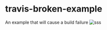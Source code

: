 # travis-broken-example

An example that will cause a build failure
![ sss ](https://travis-ci.org/royaso/travis-broken-example.svg?branch=master)
